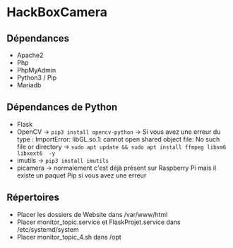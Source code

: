 # HackBoxCamera

## Dépendances
- Apache2
- Php
- PhpMyAdmin
- Python3 / Pip
- Mariadb

## Dépendances de Python
- Flask
- OpenCV
-> `pip3 install opencv-python`
-> Si vous avez une erreur du type : ImportError: libGL.so.1: cannot open shared object file: No such file or directory
  -> `sudo apt update && sudo apt install ffmpeg libsm6 libxext6  -y`
- imutils -> `pip3 install imutils`
- picamera -> normalement c'est déjà présent sur Raspberry Pi mais il existe un paquet Pip si vous avez une erreur

## Répertoires
- Placer les dossiers de Website dans /var/www/html
- Placer monitor_topic.service et FlaskProjet.service dans /etc/systemd/system
- Placer monitor_topic_4.sh dans /opt
